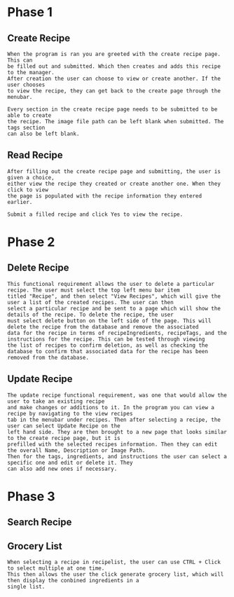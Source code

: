 # Phase 1

## Create Recipe
    When the program is ran you are greeted with the create recipe page. This can 
    be filled out and submitted. Which then creates and adds this recipe to the manager.
    After creation the user can choose to view or create another. If the user chooses 
    to view the recipe, they can get back to the create page through the menubar. 
    
    Every section in the create recipe page needs to be submitted to be able to create
    the recipe. The image file path can be left blank when submitted. The tags section
    can also be left blank. 
## Read Recipe 
    After filling out the create recipe page and submitting, the user is given a choice,
    either view the recipe they created or create another one. When they click to view
    the page is populated with the recipe information they entered earlier.

    Submit a filled recipe and click Yes to view the recipe.

# Phase 2

## Delete Recipe
    This functional requirement allows the user to delete a particular recipe. The user must select the top left menu bar item 
    titled "Recipe", and then select "View Recipes", which will give the user a list of the created recipes. The user can then 
    select a particular recipe and be sent to a page which will show the details of the recipe. To delete the recipe, the user 
    must select delete button on the left side of the page. This will delete the recipe from the database and remove the associated 
    data for the recipe in terms of recipeIngredients, recipeTags, and the instructions for the recipe. This can be tested through viewing 
    the list of recipes to confirm deletion, as well as checking the database to confirm that associated data for the recipe has been
    removed from the database. 
    
## Update Recipe
    The update recipe functional requirement, was one that would allow the user to take an existing recipe
    and make changes or additions to it. In the program you can view a recipe by navigating to the view recipes
    tab in the menubar under recipes. Then after selecting a recipe, the user can select Update Recipe on the
    left hand side. They are then brought to a new page that looks similar to the create recipe page, but it is
    prefilled with the selected recipes information. Then they can edit the overall Name, Description or Image Path.
    Then for the tags, ingredients, and instructions the user can select a specific one and edit or delete it. They
    can also add new ones if necessary.

# Phase 3
## Search Recipe

## Grocery List
    When selecting a recipe in recipelist, the user can use CTRL + Click to select multiple at one time.
    This then allows the user the click generate grocery list, which will then display the conbined ingredients in a 
    single list.